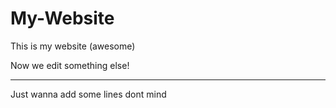 # My-Website

This is my website (awesome)

Now we edit something else!

---

Just wanna add some lines dont mind